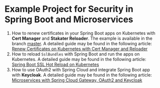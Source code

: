 # Example Project for Security in Spring Boot and Microservices 

1. How to renew certificates in your Spring Boot apps on Kubernetes with **Cert Manager** and **Stakater Reloader**. The example is available in the branch [master](https://github.com/piomin/sample-spring-microservices-new/tree/master).  A detailed guide may be found in the following article: [Renew Certificates on Kubernetes with Cert Manager and Reloader](https://piotrminkowski.com/2022/12/02/renew-certificates-on-kubernetes-with-cert-manager-and-reloader/) 
2. How to reload `SslBundles` with Spring Boot and run the apps on Kubernetes. A detailed guide may be found in the following article: [Spring Boot SSL Hot Reload on Kubernetes](https://piotrminkowski.com/2024/02/19/spring-boot-ssl-hot-reload-on-kubernetes/)
3. How to use OAuth2 with Spring Cloud and integrate Spring Boot app with **Keycloak**. A detailed guide may be found in the following article: [Microservices with Spring Cloud Gateway, OAuth2 and Keycloak](https://piotrminkowski.com/2024/03/01/microservices-with-spring-cloud-gateway-oauth2-and-keycloak/)


